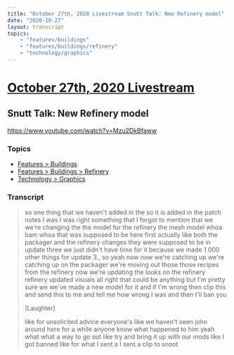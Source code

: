 ```yaml
---
title: "October 27th, 2020 Livestream Snutt Talk: New Refinery model"
date: "2020-10-27"
layout: transcript
topics:
    - "features/buildings"
    - "features/buildings/refinery"
    - "technology/graphics"
---
```

# [October 27th, 2020 Livestream](../2020-10-27.md)
## Snutt Talk: New Refinery model
https://www.youtube.com/watch?v=Mzu2DkBfaww

### Topics
* [Features > Buildings](../topics/features/buildings.md)
* [Features > Buildings > Refinery](../topics/features/buildings/refinery.md)
* [Technology > Graphics](../topics/technology/graphics.md)

### Transcript

> so one thing that we haven't added in the so it is added in the patch notes I was I was right something that I forgot to mention that we we're changing the the model for the refinery the mesh model whoa bam whoa that was supposed to be here first actually like both the packager and the refinery changes they were supposed to be in update three we just didn't have time for it because we made 1 000 other things for update 3., so yeah now now we're catching up we're catching up on the packager we're moving out those those recipes from the refinery now we're updating the looks on the refinery refinery updated visuals all right that could be anything but I'm pretty sure we we've made a new model for it and if I'm wrong then clip this and send this to me and tell me how wrong I was and then I'll ban you
>
> [Laughter]
>
> like for unsolicited advice everyone's like we haven't seen john around here for a while anyone know what happened to him yeah what what a way to go out like try and bring it up with our mods like I got banned like for what I sent a I sent a clip to snoot
